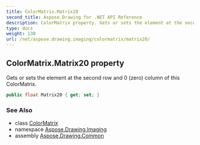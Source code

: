 ```yaml
---
title: ColorMatrix.Matrix20
second_title: Aspose.Drawing for .NET API Reference
description: ColorMatrix property. Gets or sets the element at the second row and 0 zero column of this ColorMatrix
type: docs
weight: 130
url: /net/aspose.drawing.imaging/colormatrix/matrix20/
---
```

## ColorMatrix.Matrix20 property

Gets or sets the element at the second row and 0 (zero) column of this ColorMatrix.

```csharp
public float Matrix20 { get; set; }
```

### See Also

* class [ColorMatrix](../)
* namespace [Aspose.Drawing.Imaging](../../colormatrix/)
* assembly [Aspose.Drawing.Common](../../../)


